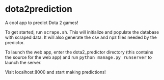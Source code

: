dota2prediction
===============

A cool app to predict Dota 2 games!

To get started, run <tt>scrape.sh</tt>.
This will initialize and populate the database with scraped data.  It will also generate the csv and npz files needed by the predictor.

To launch the web app, enter the dota2_predictor directory (this contains the source for the web app) and run
<tt>python manage.py runserver</tt> to launch the server.

Visit localhost:8000 and start making predictions!
